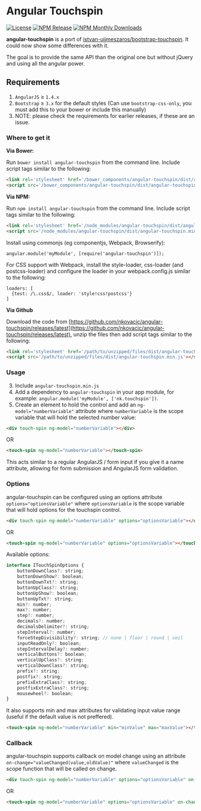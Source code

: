 # Angular Touchspin

[![License](http://img.shields.io/badge/license-MIT-blue.svg?style=flat-square)](http://www.opensource.org/licenses/MIT)
[![NPM Release](https://img.shields.io/npm/v/angular-touchspin.svg?style=flat-square)](https://www.npmjs.org/package/angular-touchspin)
[![NPM Monthly Downloads](https://img.shields.io/npm/dm/angular-touchspin.svg?style=flat-square)](https://www.npmjs.org/package/angular-touchspin)

**angular-touchspin** is a port of [istvan-ujjmeszaros/bootstrap-touchspin](https://github.com/istvan-ujjmeszaros/bootstrap-touchspin). It could now show some differences with it.

The goal is to provide the same API than the original one but without jQuery and using all the angular power.

<!---
## Demo

[Demo](http://nkovacic.github.io/angular-touchspin/)
-->
## Requirements

1. `AngularJS` ≥ `1.4.x`
1. `Bootstrap` ≥ `3.x` for the default styles (Can use `bootstrap-css-only`, you must add this to your bower or include this manually)
5. NOTE: please check the requirements for earlier releases, if these are an issue.

### Where to get it

**Via Bower:**

Run `bower install angular-touchspin` from the command line.
Include script tags similar to the following:
```html
<link rel='stylesheet' href='/bower_components/angular-touchspin/dist/angular-touchspin.css'>
<script src='/bower_components/angular-touchspin/dist/angular-touchspin.min.js'></script>
```

**Via NPM:**

Run `npm install angular-touchspin` from the command line.
Include script tags similar to the following:
```html
<link rel='stylesheet' href='/node_modules/angular-touchspin/dist/angular-touchspin.css'>
<script src='/node_modules/angular-touchspin/dist/angular-touchspin.min.js'></script>
```
Install using commonjs (eg componentjs, Webpack, Browserify):
```
angular.module('myModule', [require('angular-touchspin')]);
```
For CSS support with Webpack, install the style-loader, css-loader (and postcss-loader) and configure the loader in your webpack.config.js similar to the following:
```
loaders: [
  {test: /\.css$/, loader: 'style!css!postcss'}
]
```

**Via Github**

Download the code from [https://github.com/nkovacic/angular-touchspin/releases/latest](https://github.com/nkovacic/angular-touchspin/releases/latest), unzip the files then add script tags similar to the following:
```html
<link rel='stylesheet' href='/path/to/unzipped/files/dist/angular-touchspin.min.css'>
<script src='/path/to/unzipped/files/dist/angular-touchspin.min.js'></script>
```

### Usage

3. Include `angular-touchspin.min.js`
4. Add a dependency to `angular-touchspin` in your app module, for example: ```angular.module('myModule', ['nk.touchspin'])```.
5. Create an element to hold the control and add an `ng-model="numberVariable"` attribute where `numberVariable` is the scope variable that will hold the selected number value:
```html
<div touch-spin ng-model="numberVariable"></div>
```
OR
```html
<touch-spin ng-model="numberVariable"></touch-spin>
```
This acts similar to a regular AngularJS / form input if you give it a name attribute, allowing for form submission and AngularJS form validation.

### Options

angular-touchspin can be configured using an options attribute `options="optionsVariable"` where `optionsVariable` is the scope variable that will hold options for the touchspin control.
```html
<div touch-spin ng-model="numberVariable" options="optionsVariable"></div>
```
OR
```html
<touch-spin ng-model="numberVariable" options="optionsVariable"></touch-spin>
```
Available options:
```javascript
interface ITouchSpinOptions {
	buttonDownClass?: string;	
	buttonDownShow?: boolean;	
	buttonDownTxt?: string;
	buttonUpClass?: string;
	buttonUpShow?: boolean;
	buttonUpTxt?: string;
	min?: number;
	max?: number;
	step?: number;
	decimals?: number;
	decimalsDelimiter?: string;
	stepInterval?: number;
	forceStepDivisibility?: string; // none | floor | round | ceil
	inputReadOnly?: boolean;
	stepIntervalDelay?: number;
	verticalButtons?: boolean;
	verticalUpClass?: string;
	verticalDownClass?: string;
	prefix?: string;
	postfix?: string;
	prefixExtraClass?: string;
	postfixExtraClass?: string;
	mousewheel?: boolean;
}
```

It also supports min and max attributes for validating input value range (useful if the default value is not preffered).
```html
<touch-spin ng-model="numberVariable" min="minValue" max="maxValue"></touch-spin>
```

### Callback

angular-touchspin supports callback on model change using an attribute `on-change="valueChanged(value,oldValue)"` where `valueChanged` is the scope function that will be called on change.
```html
<div touch-spin ng-model="numberVariable" options="optionsVariable" on-change="valueChanged(value,oldValue)"></div>
```
OR
```html
<touch-spin ng-model="numberVariable" options="optionsVariable" on-change="valueChanged(value,oldValue)"></touch-spin>
```
